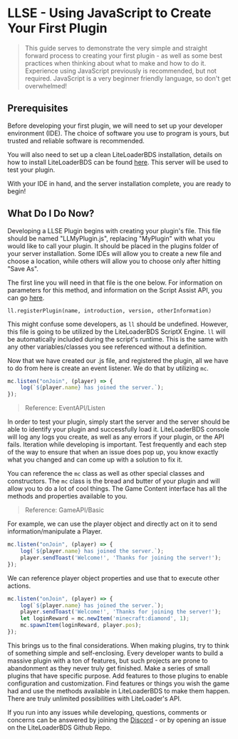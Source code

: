 # LLSE - Using JavaScript to Create Your First Plugin

> This guide serves to demonstrate the very simple and straight forward process to creating your first plugin - as well as some best practices when thinking about what to make and how to do it. Experience using JavaScript previously is recommended, but not required. JavaScript is a very beginner friendly language, so don't get overwhelmed!

## Prerequisites

Before developing your first plugin, we will need to set up your developer environment (IDE). The choice of software you use to program is yours, but trusted and reliable software is recommended.

You will also need to set up a clean LiteLoaderBDS installation, details on how to install LiteLoaderBDS can be found [here](../Usage). This server will be used to test your plugin.

With your IDE in hand, and the server installation complete, you are ready to begin!

## What Do I Do Now?

Developing a LLSE Plugin begins with creating your plugin's file. This file should be named "LLMyPlugin.js", replacing "MyPlugin" with what you would like to call your plugin. It should be placed in the plugins folder of your server installation. Some IDEs will allow you to create a new file and choose a location, while others will allow you to choose only after hitting "Save As".

The first line you will need in that file is the one below. For information on parameters for this method, and information on the Script Assist API, you can go [here](ScriptAPI/ScriptHelp).

`ll.registerPlugin(name, introduction, version, otherInformation)`

This might confuse some developers, as `ll` should be undefined. However, this file is going to be utilized by the LiteLoaderBDS ScriptX Engine. `ll` will be automatically included during the script's runtime. This is the same with any other variables/classes you see referenced without a definition.

Now that we have created our .js file, and registered the plugin, all we have to do from here is create an event listener. We do that by utilizing `mc`.

```js
mc.listen("onJoin", (player) => {
    log(`${player.name} has joined the server.`);
});
```
> Reference: EventAPI/Listen

In order to test your plugin, simply start the server and the server should be able to identify your plugin and successfully load it. LiteLoaderBDS console will log any logs you create, as well as any errors if your plugin, or the API fails. Iteration while developing is important. Test frequently and each step of the way to ensure that when an issue does pop up, you know exactly what you changed and can come up with a solution to fix it.

You can reference the `mc` class as well as other special classes and constructors. The `mc` class is the bread and butter of your plugin and will allow you to do a lot of cool things. The Game Content interface has all the methods and properties available to you.
> Reference: GameAPI/Basic

For example, we can use the player object and directly act on it to send information/manipulate a Player.

```js
mc.listen("onJoin", (player) => {
    log(`${player.name} has joined the server.`);
    player.sendToast('Welcome!', 'Thanks for joining the server!');
});
```

We can reference player object properties and use that to execute other actions.

```js
mc.listen("onJoin", (player) => {
    log(`${player.name} has joined the server.`);
    player.sendToast('Welcome!', 'Thanks for joining the server!');
    let loginReward = mc.newItem('minecraft:diamond', 1);
    mc.spawnItem(loginReward, player.pos);
});
```

This brings us to the final considerations. When making plugins, try to think of something simple and self-enclosing. Every developer wants to build a massive plugin with a ton of features, but such projects are prone to abandonment as they never truly get finished. Make a series of small plugins that have specific purpose. Add features to those plugins to enable configuration and customization. Find features or things you wish the game had and use the methods available in LiteLoaderBDS to make them happen. There are truly unlimited possibilities with LiteLoader's API.

If you run into any issues while developing, questions, comments or concerns can be answered by joining the [Discord](https://discord.gg/5HU3cJsVZ5) - or by opening an issue on the LiteLoaderBDS Github Repo.
